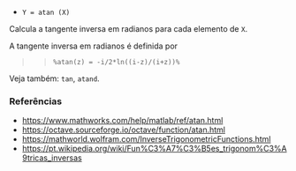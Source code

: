 - `Y = atan (X)`

Calcula a tangente inversa em radianos para cada elemento de `X`.

A tangente inversa em radianos é definida por

> > `%atan(z) = -i/2*ln((i-z)/(i+z))%`

Veja também: `tan`, `atand`.

### Referências

- https://www.mathworks.com/help/matlab/ref/atan.html
- https://octave.sourceforge.io/octave/function/atan.html
- https://mathworld.wolfram.com/InverseTrigonometricFunctions.html
- https://pt.wikipedia.org/wiki/Fun%C3%A7%C3%B5es_trigonom%C3%A9tricas_inversas
